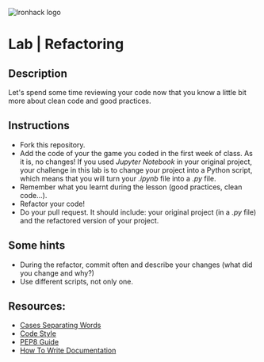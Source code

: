 ![Ironhack logo](https://i.imgur.com/1QgrNNw.png)

# Lab | Refactoring

## Description
Let's spend some time reviewing your code now that you know a little bit more about clean code and good practices.

## Instructions
* Fork this repository.
* Add the code of your the game you coded in the first week of class. As it is, no changes! If you used *Jupyter Notebook* in your original project, your challenge in this lab is to change your project into a Python script, which means that you will turn your *.ipynb* file into a *.py* file.
* Remember what you learnt during the lesson (good practices, clean code...).
* Refactor your code! 
* Do your pull request. It should include: your original project (in a *.py* file) and the refactored version of your project. 

## Some hints
* During the refactor, commit often and describe your changes (what did you change and why?)
* Use different scripts, not only one.

## Resources: 
* [Cases Separating Words](https://medium.com/@pddivine/string-case-styles-camel-pascal-snake-and-kebab-case-981407998841)
* [Code Style](https://docs.python-guide.org/writing/style/)
* [PEP8 Guide](https://www.python.org/dev/peps/pep-0008/)
* [How To Write Documentation](https://realpython.com/documenting-python-code/)
